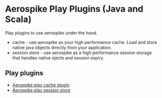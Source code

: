 # Aerospike Play Plugins (Java and Scala)

Play plugins to use aerospike under the hood.

 - cache - use aerospike as your high performance cache. Load and store native java objects directly from your application.
 - session store - use aerospike as a high performance session storage that handles native ojects and session expiry.

## Play plugins
  - [Aerospike play cache plugin](https://github.com/aerospike/aerospike-play-plugins/tree/master/play-plugins/cache-plugin)
  - [Aerospike play session store](https://github.com/aerospike/aerospike-play-plugins/tree/master/play-plugins/session-store-plugin)
